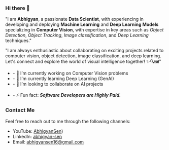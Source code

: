 ### Hi there 👋  

"I am **Abhigyan**, a passionate **Data Scientist**, with experiencing in developing and deploying **Machine Learning** and **Deep Learning Models** specializing in **Computer Vision**, with expertise in key areas such as *Object Detection*, *Object Tracking*, *Image classification*, and *Deep Learning* techniques."

"I am always enthusiastic about collaborating on exciting projects related to computer vision, object detection, image classification, and deep learning. Let's connect and explore the world of visual intelligence together! ✨🔍🖼️"

<ul>
   <li>- 🔭 I’m currently working on Computer Vision problems</li>
   <li>- 🌱 I’m currently learning Deep Learning (GenAI)</li>
   <li>- 👯 I’m looking to collaborate on AI projects</li>
   <br>
   <li>- ⚡ Fun fact: <em><strong>Software Developers are Highly Paid.</strong></em></li>
</ul>

### Contact Me
Feel free to reach out to me through the following channels:
- YouTube: [AbhigyanSen](www.youtube.com/@AbhigyanSen.))
- LinkedIn: [abhigyan-sen](https://in.linkedin.com/in/abhigyan-sen)
- Email: abhigyansen16@gmail.com
